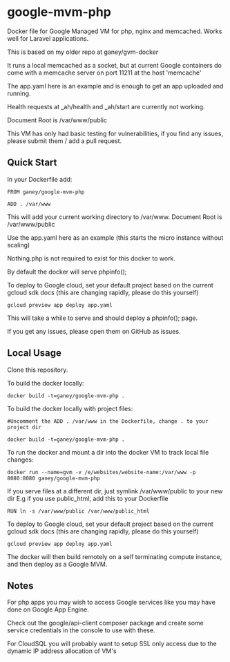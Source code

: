 # google-mvm-php

Docker file for Google Managed VM for php, nginx and memcached. Works well for Laravel applications.

This is based on my older repo at ganey/gvm-docker

It runs a local memcached as a socket, but at current Google containers do come with a memcache server on port 11211 at the host 'memcache'

The app.yaml here is an example and is enough to get an app uploaded and running.

Health requests at _ah/health and _ah/start are currently not working.

Document Root is /var/www/public


This VM has only had basic testing for vulnerabilities, if you find any issues, please submit them / add a pull request.

## Quick Start

In your Dockerfile add:

~~~~
FROM ganey/google-mvm-php

ADD . /var/www
~~~~

This will add your current working directory to /var/www. Document Root is /var/www/public

Use the app.yaml here as an example (this starts the micro instance without scaling)

Nothing.php is not required to exist for this docker to work.

By default the docker will serve phpinfo();



To deploy to Google cloud, set your default project based on the current gcloud sdk docs (this are changing rapidly, please do this yourself)

~~~~
gcloud preview app deploy app.yaml
~~~~

This will take a while to serve and should deploy a phpinfo(); page.


If you get any issues, please open them on GitHub as issues.


## Local Usage

Clone this repository.

To build the docker locally:

~~~~
docker build -t=ganey/google-mvm-php .
~~~~

To build the docker locally with project files:

~~~~
#Uncomment the ADD . /var/www in the Dockerfile, change . to your project dir

docker build -t=ganey/google-mvm-php .
~~~~

To run the docker and mount a dir into the docker VM to track local file changes:

~~~~
docker run --name=gvm -v /e/websites/website-name:/var/www -p 8080:8080 ganey/google-mvm-php
~~~~

If you serve files at a different dir, just symlink /var/www/public to your new dir
E.g if you use public_html, add this to your Dockerfile

~~~~
RUN ln -s /var/www/public /var/www/public_html
~~~~

To deploy to Google cloud, set your default project based on the current gcloud sdk docs (this are changing rapidly, please do this yourself)

~~~~
gcloud preview app deploy app.yaml
~~~~

The docker will then build remotely on a self terminating compute instance, and then deploy as a Google MVM.



## Notes

For php apps you may wish to access Google services like you may have done on Google App Engine.

Check out the google/api-client composer package and create some service credentials in the console to use with these.


For CloudSQL you will probably want to setup SSL only access due to the dynamic IP address allocation of VM's
